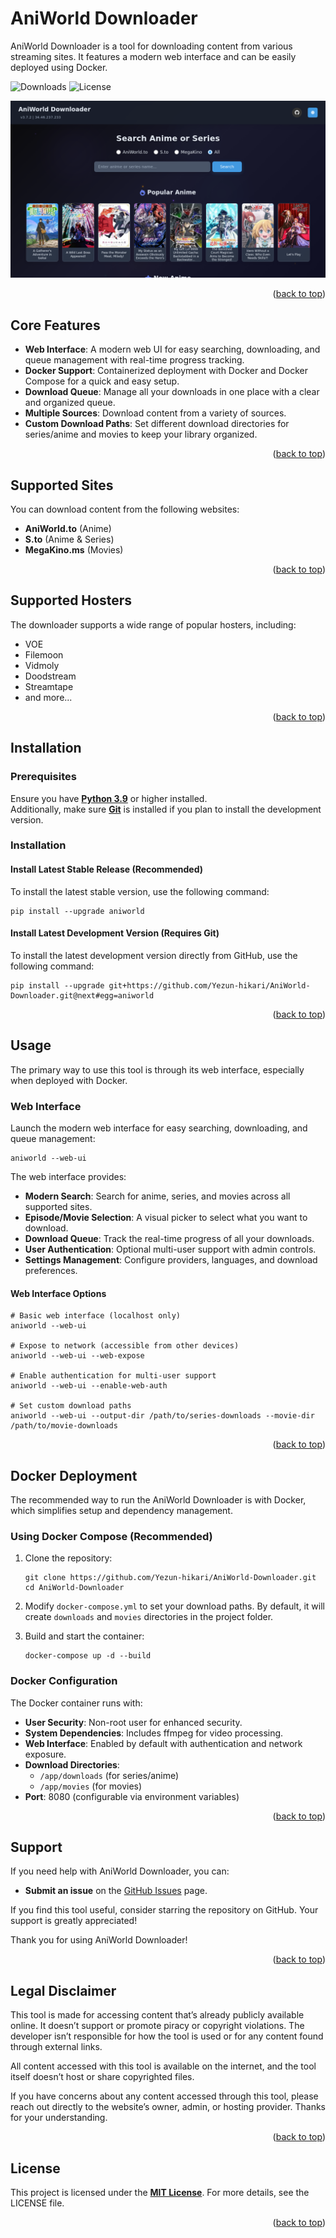 <a id="readme-top"></a>
# AniWorld Downloader

AniWorld Downloader is a tool for downloading content from various streaming sites. It features a modern web interface and can be easily deployed using Docker.

![Downloads](https://img.shields.io/badge/Downloads-A_few-blue
)
![License](https://img.shields.io/pypi/l/aniworld?label=License&color=blue)

![Preview](.github/assets/preview.png)

<p align="right">(<a href="#readme-top">back to top</a>)</p>

## Core Features

- **Web Interface**: A modern web UI for easy searching, downloading, and queue management with real-time progress tracking.
- **Docker Support**: Containerized deployment with Docker and Docker Compose for a quick and easy setup.
- **Download Queue**: Manage all your downloads in one place with a clear and organized queue.
- **Multiple Sources**: Download content from a variety of sources.
- **Custom Download Paths**: Set different download directories for series/anime and movies to keep your library organized.

<p align="right">(<a href="#readme-top">back to top</a>)</p>

## Supported Sites

You can download content from the following websites:

- **AniWorld.to** (Anime)
- **S.to** (Anime & Series)
- **MegaKino.ms** (Movies)

<p align="right">(<a href="#readme-top">back to top</a>)</p>

## Supported Hosters

The downloader supports a wide range of popular hosters, including:
- VOE
- Filemoon
- Vidmoly
- Doodstream
- Streamtape
- and more...

<p align="right">(<a href="#readme-top">back to top</a>)</p>

## Installation

### Prerequisites

Ensure you have **[Python 3.9](https://www.python.org/downloads/)** or higher installed.<br>
Additionally, make sure **[Git](https://git-scm.com/downloads)** is installed if you plan to install the development version.

### Installation

#### Install Latest Stable Release (Recommended)

To install the latest stable version, use the following command:

```shell
pip install --upgrade aniworld
```

#### Install Latest Development Version (Requires Git)

To install the latest development version directly from GitHub, use the following command:

```shell
pip install --upgrade git+https://github.com/Yezun-hikari/AniWorld-Downloader.git@next#egg=aniworld
```

<p align="right">(<a href="#readme-top">back to top</a>)</p>

## Usage

The primary way to use this tool is through its web interface, especially when deployed with Docker.

### Web Interface

Launch the modern web interface for easy searching, downloading, and queue management:

```shell
aniworld --web-ui
```

The web interface provides:
- **Modern Search**: Search for anime, series, and movies across all supported sites.
- **Episode/Movie Selection**: A visual picker to select what you want to download.
- **Download Queue**: Track the real-time progress of all your downloads.
- **User Authentication**: Optional multi-user support with admin controls.
- **Settings Management**: Configure providers, languages, and download preferences.

#### Web Interface Options

```shell
# Basic web interface (localhost only)
aniworld --web-ui

# Expose to network (accessible from other devices)
aniworld --web-ui --web-expose

# Enable authentication for multi-user support
aniworld --web-ui --enable-web-auth

# Set custom download paths
aniworld --web-ui --output-dir /path/to/series-downloads --movie-dir /path/to/movie-downloads
```

<p align="right">(<a href="#readme-top">back to top</a>)</p>

## Docker Deployment

The recommended way to run the AniWorld Downloader is with Docker, which simplifies setup and dependency management.

### Using Docker Compose (Recommended)

1. Clone the repository:
   ```shell
   git clone https://github.com/Yezun-hikari/AniWorld-Downloader.git
   cd AniWorld-Downloader
   ```

2.  Modify `docker-compose.yml` to set your download paths. By default, it will create `downloads` and `movies` directories in the project folder.

3. Build and start the container:
   ```shell
   docker-compose up -d --build
   ```

### Docker Configuration

The Docker container runs with:
- **User Security**: Non-root user for enhanced security.
- **System Dependencies**: Includes ffmpeg for video processing.
- **Web Interface**: Enabled by default with authentication and network exposure.
- **Download Directories**:
    - `/app/downloads` (for series/anime)
    - `/app/movies` (for movies)
- **Port**: 8080 (configurable via environment variables)

<p align="right">(<a href="#readme-top">back to top</a>)</p>

## Support

If you need help with AniWorld Downloader, you can:

- **Submit an issue** on the [GitHub Issues](https://github.com/Yezun-hikari/AniWorld-Downloader/issues) page.

If you find this tool useful, consider starring the repository on GitHub. Your support is greatly appreciated!

Thank you for using AniWorld Downloader!

<p align="right">(<a href="#readme-top">back to top</a>)</p>

## Legal Disclaimer

This tool is made for accessing content that’s already publicly available online. It doesn’t support or promote piracy or copyright violations. The developer isn’t responsible for how the tool is used or for any content found through external links.

All content accessed with this tool is available on the internet, and the tool itself doesn’t host or share copyrighted files.

If you have concerns about any content accessed through this tool, please reach out directly to the website’s owner, admin, or hosting provider. Thanks for your understanding.

<p align="right">(<a href="#readme-top">back to top</a>)</p>

## License

This project is licensed under the **[MIT License](LICENSE)**.
For more details, see the LICENSE file.

<p align="right">(<a href="#readme-top">back to top</a>)</p>
